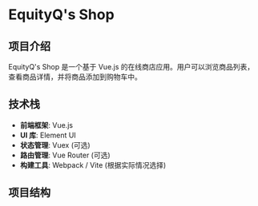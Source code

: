 # EquityQ's Shop

## 项目介绍
EquityQ's Shop 是一个基于 Vue.js 的在线商店应用。用户可以浏览商品列表，查看商品详情，并将商品添加到购物车中。

## 技术栈
- **前端框架**: Vue.js
- **UI 库**: Element UI
- **状态管理**: Vuex (可选)
- **路由管理**: Vue Router (可选)
- **构建工具**: Webpack / Vite (根据实际情况选择)

## 项目结构
